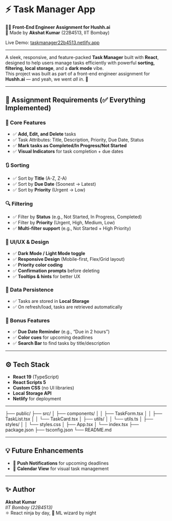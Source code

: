 # ⚡ Task Manager App

👨‍💻 **Front-End Engineer Assignment for Hushh.ai**  
🧠 Made by **Akshat Kumar** (22B4513, IIT Bombay)

Live Demo: [taskmanager22b4513.netlify.app](https://taskmanager22b4513.netlify.app/)

---

A sleek, responsive, and feature-packed **Task Manager** built with **React**, designed to help users manage tasks efficiently with powerful **sorting, filtering, local storage**, and a **dark mode** vibe.  
This project was built as part of a front-end engineer assignment for **Hushh.ai** — and yeah, we went *all in*. 💪

---

## 🧩 Assignment Requirements (✅ Everything Implemented)

### 📝 Core Features

- ✅ **Add, Edit, and Delete** tasks
- ✅ Task Attributes: Title, Description, Priority, Due Date, Status
- ✅ **Mark tasks as Completed/In Progress/Not Started**
- ✅ **Visual Indicators** for task completion + due dates

### 🔃 Sorting

- ✅ Sort by **Title** (A-Z, Z-A)
- ✅ Sort by **Due Date** (Soonest → Latest)
- ✅ Sort by **Priority** (Urgent → Low)

### 🔍 Filtering

- ✅ Filter by **Status** (e.g., Not Started, In Progress, Completed)
- ✅ Filter by **Priority** (Urgent, High, Medium, Low)
- ✅ **Multi-filter support** (e.g., Not Started + High Priority)

### 🌚 UI/UX & Design

- ✅ **Dark Mode / Light Mode toggle**
- ✅ **Responsive Design** (Mobile-first, Flex/Grid layout)
- ✅ **Priority color coding**
- ✅ **Confirmation prompts** before deleting
- ✅ **Tooltips & hints** for better UX

### 💾 Data Persistence

- ✅ Tasks are stored in **Local Storage**
- ✅ On refresh/load, tasks are retrieved automatically

### 🧪 Bonus Features

- ✅ **Due Date Reminder** (e.g., “Due in 2 hours”)
- ✅ **Color cues** for upcoming deadlines
- ✅ **Search Bar** to find tasks by title/description

---

## ⚙️ Tech Stack

- **React 19** (TypeScript)
- **React Scripts 5**
- **Custom CSS** (no UI libraries)
- **Local Storage API**
- **Netlify** for deployment

---

├── public/
├── src/
│   ├── components/
│   │   ├── TaskForm.tsx
│   │   ├── TaskList.tsx
│   │   └── TaskCard.tsx
│   ├── utils/
│   │   └── utils.ts
│   ├── styles/
│   │   └── styles.css
│   ├── App.tsx
│   └── index.tsx
├── package.json
├── tsconfig.json
└── README.md


---

## 💡 Future Enhancements

- 🔔 **Push Notifications** for upcoming deadlines  
- 📅 **Calendar View** for visual task management  

---

## ✨ Author

**Akshat Kumar**  
_IIT Bombay (22B4513)_  
⚛️ React ninja by day, 🤖 ML wizard by night  

